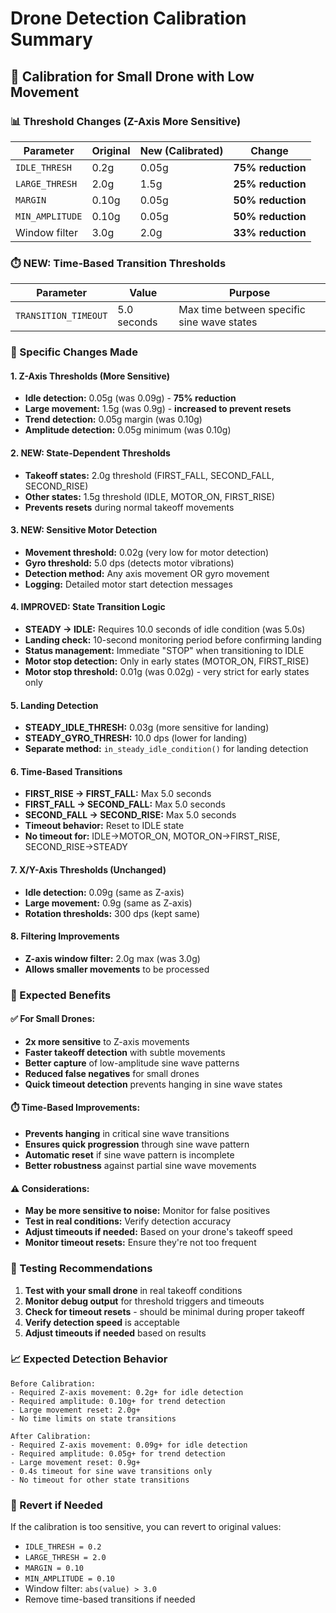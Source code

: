 # Drone Detection Calibration Summary

## 🎯 **Calibration for Small Drone with Low Movement**

### **📊 Threshold Changes (Z-Axis More Sensitive)**

| Parameter          | Original | New (Calibrated) |       Change      |
|--------------------|----------|------------------|-------------------|
| `IDLE_THRESH`      | 0.2g     | 0.05g            | **75% reduction** |
| `LARGE_THRESH`     | 2.0g     | 1.5g             | **25% reduction** |
| `MARGIN`           | 0.10g    | 0.05g            | **50% reduction** |
| `MIN_AMPLITUDE`    | 0.10g    | 0.05g            | **50% reduction** |
| Window filter      | 3.0g     | 2.0g             | **33% reduction** |

### **⏱️ NEW: Time-Based Transition Thresholds**

| Parameter            |     Value   |                 Purpose                    |
|----------------------|-------------|--------------------------------------------|
| `TRANSITION_TIMEOUT` | 5.0 seconds | Max time between specific sine wave states |

### **🔧 Specific Changes Made**

#### **1. Z-Axis Thresholds (More Sensitive)**
- **Idle detection:** 0.05g (was 0.09g) - **75% reduction**
- **Large movement:** 1.5g (was 0.9g) - **increased to prevent resets**
- **Trend detection:** 0.05g margin (was 0.10g)
- **Amplitude detection:** 0.05g minimum (was 0.10g)

#### **2. NEW: State-Dependent Thresholds**
- **Takeoff states:** 2.0g threshold (FIRST_FALL, SECOND_FALL, SECOND_RISE)
- **Other states:** 1.5g threshold (IDLE, MOTOR_ON, FIRST_RISE)
- **Prevents resets** during normal takeoff movements

#### **3. NEW: Sensitive Motor Detection**
- **Movement threshold:** 0.02g (very low for motor detection)
- **Gyro threshold:** 5.0 dps (detects motor vibrations)
- **Detection method:** Any axis movement OR gyro movement
- **Logging:** Detailed motor start detection messages

#### **4. IMPROVED: State Transition Logic**
- **STEADY → IDLE:** Requires 10.0 seconds of idle condition (was 5.0s)
- **Landing check:** 10-second monitoring period before confirming landing
- **Status management:** Immediate "STOP" when transitioning to IDLE
- **Motor stop detection:** Only in early states (MOTOR_ON, FIRST_RISE)
- **Motor stop threshold:** 0.01g (was 0.02g) - very strict for early states only

#### **5. Landing Detection**
- **STEADY_IDLE_THRESH:** 0.03g (more sensitive for landing)
- **STEADY_GYRO_THRESH:** 10.0 dps (lower for landing)
- **Separate method:** `in_steady_idle_condition()` for landing detection

#### **6. Time-Based Transitions**
- **FIRST_RISE → FIRST_FALL:** Max 5.0 seconds
- **FIRST_FALL → SECOND_FALL:** Max 5.0 seconds
- **SECOND_FALL → SECOND_RISE:** Max 5.0 seconds
- **Timeout behavior:** Reset to IDLE state
- **No timeout for:** IDLE→MOTOR_ON, MOTOR_ON→FIRST_RISE, SECOND_RISE→STEADY

#### **7. X/Y-Axis Thresholds (Unchanged)**
- **Idle detection:** 0.09g (same as Z-axis)
- **Large movement:** 0.9g (same as Z-axis)
- **Rotation thresholds:** 300 dps (kept same)

#### **8. Filtering Improvements**
- **Z-axis window filter:** 2.0g max (was 3.0g)
- **Allows smaller movements** to be processed

### **🎯 Expected Benefits**

#### **✅ For Small Drones:**
- **2x more sensitive** to Z-axis movements
- **Faster takeoff detection** with subtle movements
- **Better capture** of low-amplitude sine wave patterns
- **Reduced false negatives** for small drones
- **Quick timeout detection** prevents hanging in sine wave states

#### **⏱️ Time-Based Improvements:**
- **Prevents hanging** in critical sine wave transitions
- **Ensures quick progression** through sine wave pattern
- **Automatic reset** if sine wave pattern is incomplete
- **Better robustness** against partial sine wave movements

#### **⚠️ Considerations:**
- **May be more sensitive to noise:** Monitor for false positives
- **Test in real conditions:** Verify detection accuracy
- **Adjust timeouts if needed:** Based on your drone's takeoff speed
- **Monitor timeout resets:** Ensure they're not too frequent

### **🧪 Testing Recommendations**

1. **Test with your small drone** in real takeoff conditions
2. **Monitor debug output** for threshold triggers and timeouts
3. **Check for timeout resets** - should be minimal during proper takeoff
4. **Verify detection speed** is acceptable
5. **Adjust timeouts if needed** based on results

### **📈 Expected Detection Behavior**

```
Before Calibration:
- Required Z-axis movement: 0.2g+ for idle detection
- Required amplitude: 0.10g+ for trend detection
- Large movement reset: 2.0g+
- No time limits on state transitions

After Calibration:
- Required Z-axis movement: 0.09g+ for idle detection
- Required amplitude: 0.05g+ for trend detection  
- Large movement reset: 0.9g+
- 0.4s timeout for sine wave transitions only
- No timeout for other state transitions
```

### **🔄 Revert if Needed**

If the calibration is too sensitive, you can revert to original values:
- `IDLE_THRESH = 0.2`
- `LARGE_THRESH = 2.0`
- `MARGIN = 0.10`
- `MIN_AMPLITUDE = 0.10`
- Window filter: `abs(value) > 3.0`
- Remove time-based transitions if needed 